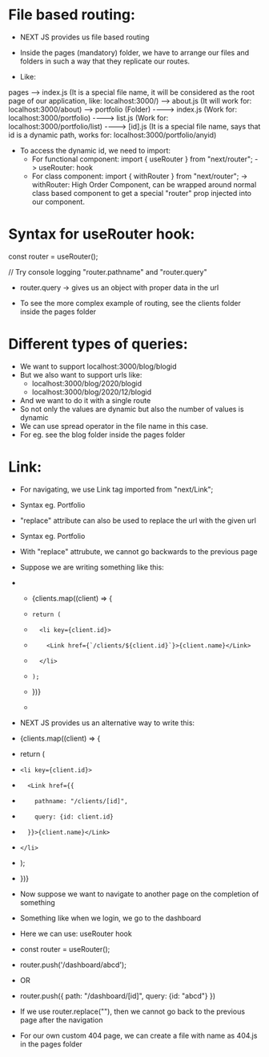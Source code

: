 # File based routing:
- NEXT JS provides us file based routing
- Inside the pages (mandatory) folder, we have to arrange our files and folders in such a way that they replicate our routes.

- Like:

pages
--> index.js  (It is a special file name, it will be considered as the root page of our application, like: localhost:3000/)
--> about.js  (It will work for: localhost:3000/about)
--> portfolio (Folder)
----> index.js  (Work for: localhost:3000/portfolio)
----> list.js   (Work for: localhost:3000/portfolio/list)
----> [id].js   (It is a special file name, says that id is a dynamic path, works for: localhost:3000/portfolio/anyid)

- To access the dynamic id, we need to import:
  - For functional component: import { useRouter } from "next/router";  -> useRouter: hook
  - For class component: import { withRouter } from "next/router";  -> withRouter: High Order Component, can be wrapped around normal class based component to get a special "router" prop injected into our component.


# Syntax for useRouter hook:
const router = useRouter();

// Try console logging "router.pathname" and "router.query"
- router.query -> gives us an object with proper data in the url

- To see the more complex example of routing, see the clients folder inside the pages folder


# Different types of queries:
- We want to support localhost:3000/blog/blogid
- But we also want to support urls like:
  - localhost:3000/blog/2020/blogid
  - localhost:3000/blog/2020/12/blogid
- And we want to do it with a single route
- So not only the values are dynamic but also the number of values is dynamic
- We can use spread operator in the file name in this case.
- For eg. see the blog folder inside the pages folder


# Link:
- For navigating, we use Link tag imported from "next/Link";
- Syntax eg. <Link href="/portfolio">Portfolio</Link>

- "replace" attribute can also be used to replace the url with the given url
- Syntax eg. <Link replace href="/portfolio">Portfolio</Link>
- With "replace" attrubute, we cannot go backwards to the previous page


- Suppose we are writing something like this:
- <ul>
-   {clients.map((client) => {
-     return (
-       <li key={client.id}>
-         <Link href={`/clients/${client.id}`}>{client.name}</Link>
-       </li>
-     );
-   })}
- </ul>

- NEXT JS provides us an alternative way to write this:
- {clients.map((client) => {
-   return (
-     <li key={client.id}>
-       <Link href={{
-         pathname: "/clients/[id]",
-         query: {id: client.id}
-       }}>{client.name}</Link>
-     </li>
-   );
- })}


- Now suppose we want to navigate to another page on the completion of something
- Something like when we login, we go to the dashboard
- Here we can use: useRouter hook
- const router = useRouter();
- router.push('/dashboard/abcd');
- OR
- router.push({
  path: "/dashboard/[id]",
  query: {id: "abcd"}
})

- If we use router.replace(""), then we cannot go back to the previous page after the navigation

- For our own custom 404 page, we can create a file with name as 404.js in the pages folder